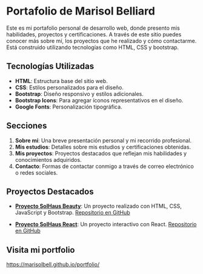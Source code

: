 # Portafolio de Marisol Belliard

Este es mi portafolio personal de desarrollo web, donde presento mis habilidades, proyectos y certificaciones. A través de este sitio puedes conocer más sobre mí, los proyectos que he realizado y cómo contactarme. Está construido utilizando tecnologías como HTML, CSS y bootstrap.

## Tecnologías Utilizadas

- **HTML**: Estructura base del sitio web.
- **CSS**: Estilos personalizados para el diseño.
- **Bootstrap**: Diseño responsivo y estilos adicionales.
- **Bootstrap Icons**: Para agregar íconos representativos en el diseño.
- **Google Fonts**: Personalización tipográfica.

## Secciones

1. **Sobre mí**: Una breve presentación personal y mi recorrido profesional.
2. **Mis estudios**: Detalles sobre mis estudios y certificaciones obtenidas.
3. **Mis proyectos**: Proyectos destacados que reflejan mis habilidades y conocimientos adquiridos.
4. **Contacto**: Formas de contactar conmigo a través de correo electrónico o redes sociales.

## Proyectos Destacados

- **[Proyecto SolHaus Beauty](https://marisolbell.github.io/SolHausBeautyTalentoTech/)**: Un proyecto realizado con HTML, CSS, JavaScript y Bootstrap. [Repositorio en GitHub](https://github.com/MarisolBell/SolHausBeautyTalentoTech.git)
  
- **[Proyecto SolHaus React](https://sol-haus-proyecto-final-react-6am7-9aajw9kfb.vercel.app/)**: Un proyecto interactivo con React. [Repositorio en GitHub](https://github.com/MarisolBell/proyectoFinalReactCoderHouse.git)


## Visita mi portfolio

 https://marisolbell.github.io/portfolio/


